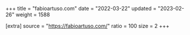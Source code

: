 +++
title = "fabioartuso.com"
date = "2022-03-22"
updated = "2023-02-26"
weight = 1588

[extra]
source = "https://fabioartuso.com/"
ratio = 100
size = 2
+++
